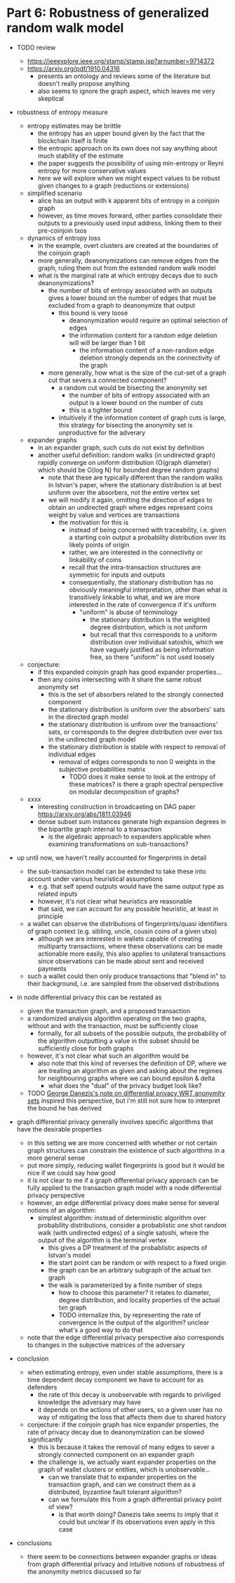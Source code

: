 # Part 6: Robustness of generalized random walk model

- TODO review
  - https://ieeexplore.ieee.org/stamp/stamp.jsp?arnumber=9714372
  - https://arxiv.org/pdf/1910.04316
    - presents an ontology and reviews some of the literature but doesn't really propose anything
    - also seems to ignore the graph aspect, which leaves me very skeptical

- robustness of entropy measure
  - entropy estimates may be brittle
    - the entropy has an upper bound given by the fact that the blockchain itself is finite
    - the entropic approach on its own does not say anything about much stability of the estimate
    - the paper suggests the possibility of using min-entropy or Reyni entropy for more conservative values
    - here we will explore when we might expect values to be robust given changes to a graph (reductions or extensions)
  - simplified scenario
    - alice has an output with k apparent bits of entropy in a coinjoin graph
    - however, as time moves forward, other parties consolidate their outputs to a previously used input address, linking them to their pre-coinjoin txos
  - dynamics of entropy loss
    - in the example, overt clusters are created at the boundaries of the coinjoin graph
    - more generally, deanonymizations can remove edges from the graph, ruling them out from the extended random walk model
    - what is the marginal rate at which entropy decays due to such deanonymizations?
      - the number of bits of entropy associated with an outputs gives a lower bound on the number of edges that must be excluded from a graph to deanonymize that output
        - this bound is very loose
          - deanonymization would require an optimal selection of edges
          - the information content for a random edge deletion will will be larger than 1 bit
            - the information content of a non-random edge deletion strongly depends on the connectivity of the graph
      - more generally, how what is the size of the cut-set of a graph cut that severs a connected component?
        - a random cut would be bisecting the anonymity set
          - the number of bits of entropy associated with an output is a lower bound on the number of cuts
          - this is a tighter bound
        - intuitively if the information content of graph cuts is large, this strategy for bisecting the anonymity set is unproductive for the adverary
  - expander graphs
    - in an expander graph, such cuts do not exist by definition
    - another useful definition: random walks (in undirected graph) rapidly converge on uniform distribution (O(graph diameter) which should be O(log N) for bounded degree random graphs)
      - note that these are typically different than the random walks in Istvan's paper, where the stationary distribution is at best uniform over the absorbers, not the entire vertex set
      - we will modify it again, omitting the direction of edges to obtain an undirected graph where edges represent coins weight by value and vertices are transactions
        - the motivation for this is
          - instead of being concerned with traceability, i.e. given a starting coin output a probability distribution over its likely points of origin
          - rather, we are interested in the connectivity or linkability of coins
          - recall that the intra-transaction structures are symmetric for inputs and outputs
          - consequentially, the stationary distribution has no obviously meaningful interpretation, other than what is transitively linkable to what, and we are more interested in the rate of convergence if it's uniform
            - "uniform" is abuse of terminology
              - the stationary distribution is the weighted degree distribution, which is not uniform
              - but recall that this corresponds to a uniform distribution over individual satoshis, which we have vaguely justified as being information free, so there "uniform" is not used loosely
  - conjecture:
    - if this expanded coinjoin graph has good expander properties...
    - then any coins intersecting with it share the same robust anonymity set
      - this is the set of absorbers related to the strongly connected component
      - the stationary distribution is uniform over the absorbers' sats in the directed graph model
      - the stationary distribution is unfirom over the transactions' sats, or corresponds to the degree distribution over over txs in the undirected graph model
      - the stationary distribution is stable with respect to removal of individual edges
        - removal of edges corresponds to non 0 weights in the subjective probabilities matrix
          - TODO does it make sense to look at the entropy of these matrices? is there a graph spectral perspective on modular decomposition of graphs?
  - xxxx
    - interesting construction in broadcasting on DAG paper https://arxiv.org/abs/1811.03946
    - dense subset sum instances generate high expansion degrees in the bipartite graph internal to a transaction
      - is the algebraic approach to expanders applicable when examining transformations on sub-transactions?
- up until now, we haven't really accounted for fingerprints in detail
  - the sub-transaction model can be extended to take these into account under various heuristical assumptions
    - e.g. that self spend outputs would have the same output type as related inputs
    - however, it's not clear what heuristics are reasonable
    - that said, we can account for any possible heuristic, at least in principle
  - a wallet can observe the distributions of fingerprints/quasi identifiers of graph context (e.g. sibling, uncle, cousin coins of a given utxo)
    - although we are interested in wallets capable of creating multiparty transactions, where these observations can be made actionable more easily, this also applies to unilateral transactions since observations can be made about sent and received payments
  - such a wallet could then only produce transactions that "blend in" to their background, i.e. are sampled from the observed distributions
- in node differential privacy this can be restated as
  - given the transaction graph, and a proposed transaction
  - a randomized analysis algorithm operating on the two graphs, without and with the transaction, must be sufficiently close
    - formally, for all subsets of the possible outputs, the probability of the algorithm outputting a value in the subset should be sufficiently close for both graphs
  - however, it's not clear what such an algorithm would be
    - also note that this kind of reverses the definition of DP, where we are treating an algorithm as given and asking about the regimes for neighbouring graphs where we can bound epsilon & delta
      - what does the "dual" of the privacy budget look like?
  - TODO [George Danezis's note on differential privacy WRT anonymity sets](http://archive.dimacs.rutgers.edu/Workshops/Anonymous/danezis.pdf) inspired this perspective, but i'm still not sure how to interpret the bound he has derived
- graph differential privacy generally involves specific algorithms that have the desirable properties
  - in this setting we are more concerned with whether or not certain graph structures can constrain the existence of such algorithms in a more general sense
  - put more simply, reducing wallet fingerprints is good but it would be nice if we could say how good
  - it is not clear to me if a graph differential privacy approach can be fully applied to the transaction graph model with a node differential privacy perspective
  - however, an edge differential privacy does make sense for several notions of an algorithm:
    - simplest algorithm: instead of deterministic algorithm over probability distributions, consider a probablistic one shot random walk (with undirected edges) of a single satoshi, where the output of the algorithm is the terminal vertex
      - this gives a DP treatment of the probablistic aspects of Istvan's model
      - the start point can be random or with respect to a fixed origin
      - the graph can be an arbitrary subgraph of the actual txn graph
      - the walk is parameterized by a finite number of steps
        - how to choose this parameter? it relates to diameter, degree distribution, and locality properties of the actual txn graph
        - TODO internalize this, by representing the rate of convergence in the output of the algorithm? unclear what's a good way to do that
  - note that the edge differential privacy perspective also corresponds to changes in the subjective matrices of the adversary
- conclusion
  - when estimating entropy, even under stable assumptions, there is a time dependent decay component we have to account for as defenders
    - the rate of this decay is unobservable with regards to priviliged knowledge the adversary may have
    - it depends on the actions of other users, so a given user has no way of mitigating the loss that affects them due to shared history
  - conjecture: if the coinjoin graph has nice expander properties, the rate of privacy decay due to deanonymization can be slowed significantly
    - this is because it takes the removal of many edges to sever a strongly connected component on an expander graph
    - the challenge is, we actually want expander properties on the graph of wallet clusters or entities, which is unobservable...
      - can we translate that to expander properties on the transaction graph, and can we construct them as a distributed, byzantine fault tolerant algorithm?
      - can we formulate this from a graph differential privacy point of view?
        - is that worth doing? Danezis take seems to imply that it could but unclear if its observations even apply in this case
- conclusions
  - there seem to be connections between expander graphs or ideas from graph differential privacy and intuitive notions of robustness of the anonymity metrics discussed so far

